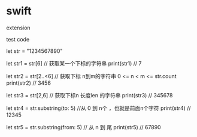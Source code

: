 # swift
extension

test code

let str = "1234567890"
         
let str1 = str[6]    // 获取某一个下标的字符串
print(str1)  // 7
         
let str2 = str[2..<6]   // 获取下标 n到m的字符串 0 <= n < m <= str.count
print(str2)    // 3456
         
let str3 = str[2,6]     // 获取下标n 长度len 的字符串
print(str3)    // 345678
         
let str4 = str.substring(to: 5)   //从 0 到 n个 ，也就是前面n个字符
print(str4)    // 12345
         
let str5 = str.substring(from: 5) // 从 n 到 尾
print(str5)    // 67890
